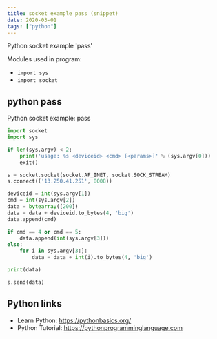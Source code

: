 ```yaml
---
title: socket example pass (snippet)
date: 2020-03-01
tags: ["python"]
---
```

Python socket example 'pass'


Modules used in program: 
* `import sys`
* `import socket`

## python pass

Python socket example: pass

```python
import socket
import sys

if len(sys.argv) < 2:
    print('usage: %s <deviceid> <cmd> [<params>]' % (sys.argv[0]))
    exit()

s = socket.socket(socket.AF_INET, socket.SOCK_STREAM)
s.connect(('13.250.41.251', 8008))

deviceid = int(sys.argv[1])
cmd = int(sys.argv[2])
data = bytearray([200])
data = data + deviceid.to_bytes(4, 'big')
data.append(cmd)

if cmd == 4 or cmd == 5:
    data.append(int(sys.argv[3]))
else:
    for i in sys.argv[3:]:
        data = data + int(i).to_bytes(4, 'big')

print(data)

s.send(data)

```

## Python links

- Learn Python: https://pythonbasics.org/
- Python Tutorial: https://pythonprogramminglanguage.com
